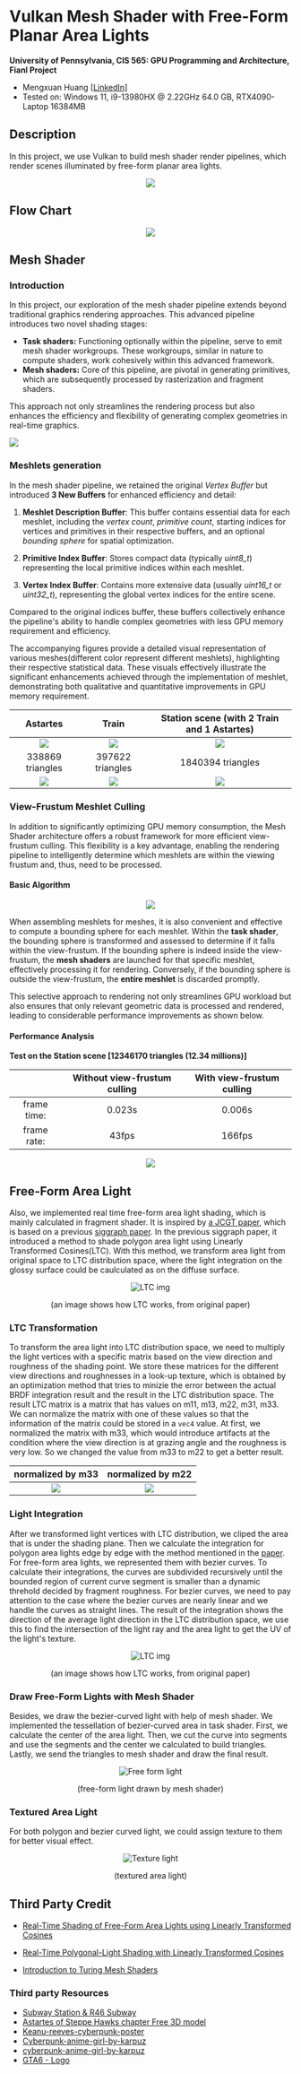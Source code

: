 Vulkan Mesh Shader with Free-Form Planar Area Lights
==================================

**University of Pennsylvania, CIS 565: GPU Programming and Architecture, Fianl Project**

* Mengxuan Huang [[LinkedIn](https://www.linkedin.com/in/mengxuan-huang-52881624a/)]
* Tested on: Windows 11, i9-13980HX @ 2.22GHz 64.0 GB, RTX4090-Laptop 16384MB

## Description

In this project, we use Vulkan to build mesh shader render pipelines, which render scenes illuminated by free-form planar area lights.

<p align="center">
  <img src="./img/result.png">
</p>

## Flow Chart
<p align="center">
  <img src="./img/workflow.png">
</p>

## Mesh Shader
### Introduction
In this project, our exploration of the mesh shader pipeline extends beyond traditional graphics rendering approaches. This advanced pipeline introduces two novel shading stages:
- **Task shaders:** Functioning optionally within the pipeline, serve to emit mesh shader workgroups. These workgroups, similar in nature to compute shaders, work cohesively within this advanced framework. 
- **Mesh shaders:** Core of this pipeline, are pivotal in generating primitives, which are subsequently processed by rasterization and fragment shaders. 

This approach not only streamlines the rendering process but also enhances the efficiency and flexibility of generating complex geometries in real-time graphics.

![](/img/mesh_shader.png)

### Meshlets generation
In the mesh shader pipeline, we retained the original *Vertex Buffer* but introduced **3 New Buffers** for enhanced efficiency and detail:

1. **Meshlet Description Buffer**: This buffer contains essential data for each meshlet, including the *vertex count*, *primitive count*, starting indices for vertices and primitives in their respective buffers, and an optional *bounding sphere* for spatial optimization.

2. **Primitive Index Buffer**: Stores compact data (typically *uint8_t*) representing the local primitive indices within each meshlet.

3. **Vertex Index Buffer**: Contains more extensive data (usually *uint16_t* or *uint32_t*), representing the global vertex indices for the entire scene.

Compared to the original indices buffer, these buffers collectively enhance the pipeline's ability to handle complex geometries with less GPU memory requirement and efficiency.

The accompanying figures provide a detailed visual representation of various meshes(different color represent different meshlets), highlighting their respective statistical data. These visuals effectively illustrate the significant enhancements achieved through the implementation of meshlet, demonstrating both qualitative and quantitative improvements in GPU memory requirement.

|Astartes|Train|Station scene (with 2 Train and 1 Astartes)|
|:--------:|:--------:|:--------:|
|![](img/Astartes_meshlet.png)|![](img/train_meshlet.png)|![](img/station_meshlet.png)|
|338869 triangles|397622 triangles|1840394 triangles|
|![](img/Astartes_meshlet_info.png)|![](img/train_meshlet_info.png)|![](img/station_scene_meshlet_info.png)|

### View-Frustum Meshlet Culling
In addition to significantly optimizing GPU memory consumption, the Mesh Shader architecture offers a robust framework for more efficient view-frustum culling. This flexibility is a key advantage, enabling the rendering pipeline to intelligently determine which meshlets are within the viewing frustum and, thus, need to be processed.

#### Basic Algorithm
<p align="center">
  <img src="./img/view_frustum_culling.png">
</p>

When assembling meshlets for meshes, it is also convenient and effective to compute a bounding sphere for each meshlet. Within the **task shader**, the bounding sphere is transformed and assessed to determine if it falls within the view-frustum. If the bounding sphere is indeed inside the view-frustum, the **mesh shaders** are launched for that specific meshlet, effectively processing it for rendering. Conversely, if the bounding sphere is outside the view-frustum, the **entire meshlet** is discarded promptly.

This selective approach to rendering not only streamlines GPU workload but also ensures that only relevant geometric data is processed and rendered, leading to considerable performance improvements as shown below.

#### Performance Analysis
**Test on the Station scene [12346170 triangles (12.34 millions)]**

||Without view-frustum culling| With view-frustum culling|
|:--------:|:--------:|:--------:|
|frame time:| 0.023s|0.006s|
|frame rate:| 43fps|166fps|

<p align="center">
  <img src="./img/astartes_groups.png">
</p>

## Free-Form Area Light

Also, we implemented real time free-form area light shading, which is mainly calculated in fragment shader. It is inspired by [a JCGT paper](https://jcgt.org/published/0011/01/01/), which is based on a previous [siggraph paper](https://eheitzresearch.wordpress.com/415-2/). In the previous siggraph paper, it introduced a method to shade polygon area light using Linearly Transformed Cosines(LTC). With this method, we transform area light from original space to LTC distribution space, where the light integration on the glossy surface could be caulculated as on the diffuse surface.
<p align="center">
  <img src="./img/LTC.png" alt="LTC img">
</p>
<p align="center">(an image shows how LTC works, from original paper)</p>

### LTC Transformation 
To transform the area light into LTC distribution space, we need to multiply the light vertices with a specific matrix based on the view direction and roughness of the shading point. We store these matrices for the different view directions and roughnesses in a look-up texture, which is obtained by an optimization method that tries to minizie the error between the actual BRDF integration result and the result in the LTC distribution space. The result LTC matrix is a matrix that has values on m11, m13, m22, m31, m33. We can normalize the matrix with one of these values so that the information of the matrix could be stored in a `vec4` value. At first, we normalized the matrix with m33, which would introduce artifacts at the condition where the view direction is at grazing angle and the roughness is very low. So we changed the value from m33 to m22 to get a better result.

|normalized by m33| normalized by m22|
|:---:|:---:|
|![](img/div_m33.PNG)|![](img/div_m22.PNG)|

### Light Integration
After we transformed light vertices with LTC distribution, we cliped the area that is under the shading plane. Then we calculate the integration for polygon area lights edge by edge with the method mentioned in the [paper](https://eheitzresearch.wordpress.com/415-2/). For free-form area lights, we represented them with bezier curves. To calculate their integrations, the curves are subdivided recursively until the bounded region of current curve segment is smaller than a dynamic threhold decided by fragment roughness. For bezier curves, we need to pay attention to the case where the bezier curves are nearly linear and we handle the curves as straight lines. The result of the integration shows the direction of the average light direction in the LTC distribution space, we use this to find the intersection of the light ray and the area light to get the UV of the light's texture.

<p align="center">
  <img src="./img/bezier_light.png" alt="LTC img">
</p>
<p align="center">(an image shows how LTC works, from original paper)</p>

### Draw Free-Form Lights with Mesh Shader
Besides, we draw the bezier-curved light with help of mesh shader. We implemented the tessellation of bezier-curved area in task shader. First, we calculate the center of the area light. Then, we cut the curve into segments and use the segments and the center we calculated to build triangles. Lastly, we send the triangles to mesh shader and draw the final result.
<p align="center">
  <img src="./img/curve_light.PNG" alt="Free form light">
</p>
<p align="center">(free-form light drawn by mesh shader)</p>

### Textured Area Light
For both polygon and bezier curved light, we could assign texture to them for better visual effect.

<p align="center">
  <img src="./img/texture.PNG" alt="Texture light">
</p>
<p align="center">(textured area light)</p>

## Third Party Credit
- [Real-Time Shading of Free-Form Area Lights using Linearly Transformed Cosines](https://jcgt.org/published/0011/01/01/)

- [Real-Time Polygonal-Light Shading with Linearly Transformed Cosines](https://eheitzresearch.wordpress.com/415-2/)

- [Introduction to Turing Mesh Shaders](https://developer.nvidia.com/blog/introduction-turing-mesh-shaders/)

### Third party Resources
- [Subway Station & R46 Subway](https://sketchfab.com/3d-models/free-subway-station-r46-subway-ae5aadde1c6f48a19b32b309417a669b)
- [Astartes of Steppe Hawks chapter Free 3D model](https://www.cgtrader.com/free-3d-models/character/sci-fi-character/astartes-of-steppe-hawks-chapter)
- [Keanu-reeves-cyberpunk-poster](https://aiartshop.com/products/keanu-reeves-cyberpunk-poster)
- [Cyberpunk-anime-girl-by-karpuz](https://www.redbubble.com/i/poster/blue-cyberpunk-anime-girl-by-karpuz-design/147463559.LVTDI)
- [cyberpunk-anime-girl-by-karpuz](https://www.redbubble.com/i/poster/blue-cyberpunk-anime-girl-by-karpuz-design/147461666.LVTDI)
- [GTA6 - Logo](https://www.rockstargames.com/newswire/article/8978kok9385a82/grand-theft-auto-vi-watch-trailer-1-now)